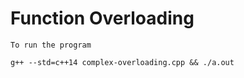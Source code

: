 # Function Overloading


    To run the program

`g++ --std=c++14 complex-overloading.cpp && ./a.out`
